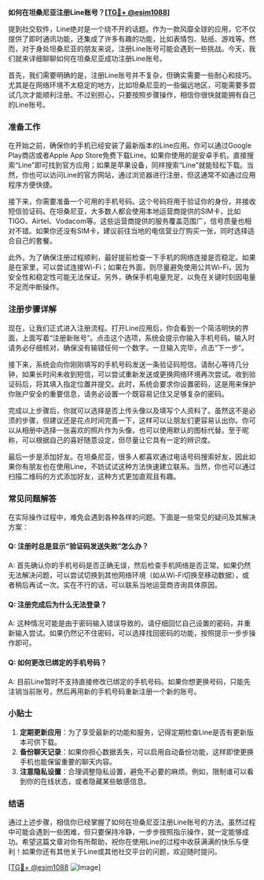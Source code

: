 **如何在坦桑尼亚注册Line账号？[[TG💪+ @esim1088](https://t.me/s/esim1088)]**

提到社交软件，Line绝对是一个绕不开的话题。作为一款风靡全球的应用，它不仅提供了即时通讯功能，还集成了许多有趣的功能，比如表情包、贴纸、游戏等。然而，对于身处坦桑尼亚的朋友来说，注册Line账号可能会遇到一些挑战。今天，我们就来详细聊聊如何在坦桑尼亚成功注册Line账号。

首先，我们需要明确的是，注册Line账号并不复杂，但确实需要一些耐心和技巧。尤其是在网络环境不太稳定的地方，比如坦桑尼亚的一些偏远地区，可能需要多尝试几次才能顺利注册。不过别担心，只要按照步骤操作，相信你很快就能拥有自己的Line账号。

### **准备工作**
在开始之前，确保你的手机已经安装了最新版本的Line应用。你可以通过Google Play商店或者Apple App Store免费下载Line。如果你使用的是安卓手机，直接搜索“Line”即可找到官方应用；如果是苹果设备，同样搜索“Line”就能轻松下载。当然，你也可以访问Line的官方网站，通过浏览器进行注册，但这通常不如通过应用程序方便快捷。

接下来，你需要准备一个可用的手机号码。这个号码将用于验证你的身份，并接收短信验证码。在坦桑尼亚，大多数人都会使用本地运营商提供的SIM卡，比如TIGO、Airtel、Vodacom等。这些运营商提供的服务覆盖范围广，信号质量也相对不错。如果你还没有SIM卡，建议前往当地的电信营业厅购买一张，同时选择适合自己的套餐。

此外，为了确保注册过程顺利，最好提前检查一下手机的网络连接是否稳定。如果是在家里，可以尝试连接Wi-Fi；如果在外面，则尽量避免使用公共Wi-Fi，因为安全性和稳定性可能无法保证。另外，确保手机电量充足，以免在关键时刻因电量不足而中断操作。

### **注册步骤详解**
现在，让我们正式进入注册流程。打开Line应用后，你会看到一个简洁明快的界面，上面写着“注册新账号”。点击这个选项，系统会提示你输入手机号码。输入时请务必仔细核对，确保没有输错任何一个数字。一旦输入完毕，点击“下一步”。

接下来，系统会向你刚刚填写的手机号码发送一条验证码短信。请耐心等待几分钟，如果长时间未收到短信，可以尝试重新发送或更换网络环境再次尝试。收到验证码后，将其填入指定位置并提交。此时，系统会要求你设置密码，这是用来保护你账户安全的重要信息，请务必设置一个既容易记住又足够复杂的密码。

完成以上步骤后，你就可以选择是否上传头像以及填写个人资料了。虽然这不是必须的步骤，但建议还是花点时间完善一下，这样可以让朋友们更容易认出你。你可以从相册中选择一张喜欢的照片作为头像，也可以使用默认的图标代替。至于昵称，可以根据自己的喜好随意设定，但尽量让它具有一定的辨识度。

最后一步是添加好友。在坦桑尼亚，很多人都喜欢通过电话号码搜索好友，因此如果你有朋友也在使用Line，不妨试试这种方法快速建立联系。当然，你也可以通过扫描二维码的方式添加好友，这种方式更加直观且有趣。

### **常见问题解答**
在实际操作过程中，难免会遇到各种各样的问题。下面是一些常见的疑问及其解决方案：

#### **Q: 注册时总是显示“验证码发送失败”怎么办？**
A: 首先确认你的手机号码是否正确无误，然后检查手机网络是否正常。如果仍然无法解决问题，可以尝试切换到其他网络环境（如从Wi-Fi切换至移动数据），或者稍后再试一次。实在不行的话，可以联系当地运营商咨询具体原因。

#### **Q: 注册完成后为什么无法登录？**
A: 这种情况可能是由于密码输入错误导致的。请仔细回忆自己设置的密码，并重新输入尝试。如果仍然记不住密码，可以选择找回密码的功能，按照提示一步步操作即可。

#### **Q: 如何更改已绑定的手机号码？**
A: 目前Line暂时不支持直接修改已绑定的手机号码。如果你想更换号码，只能先注销当前账号，然后再用新的手机号码重新注册一个新的账号。

### **小贴士**
1. **定期更新应用**：为了享受最新的功能和服务，记得定期检查Line是否有更新版本可供下载。
2. **备份聊天记录**：如果你担心数据丢失，可以启用自动备份功能，这样即使更换手机也能保留重要的聊天内容。
3. **注意隐私设置**：合理调整隐私设置，避免不必要的麻烦。例如，限制谁可以看到你的在线状态，或者隐藏某些敏感信息。

### **结语**
通过上述步骤，相信你已经掌握了如何在坦桑尼亚注册Line账号的方法。虽然过程中可能会遇到一些困难，但只要保持冷静，一步步按照指示操作，就一定能够成功。希望这篇文章对你有所帮助，祝你在使用Line的过程中收获满满的快乐与便利！如果你还有其他关于Line或其他社交平台的问题，欢迎随时提问。

[[TG💪+ @esim1088](https://t.me/s/esim1088) ![Image](https://i.postimg.cc/4NQfJmqS/Snipaste-2025-05-13-00-14-12.png)]